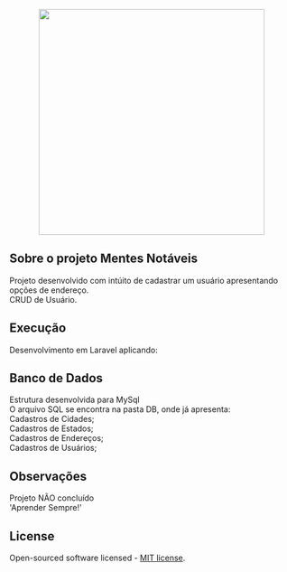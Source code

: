 <p align="center"><a href="https://laravel.com" target="_blank"><img src="https://raw.githubusercontent.com/laravel/art/master/logo-lockup/5%20SVG/2%20CMYK/1%20Full%20Color/laravel-logolockup-cmyk-red.svg" width="400"></a></p>

## Sobre o projeto Mentes Notáveis

Projeto desenvolvido com intúito de cadastrar um usuário apresentando opções de endereço.<br>
CRUD de Usuário.

## Execução

Desenvolvimento em Laravel aplicando:<br>

## Banco de Dados

Estrutura desenvolvida para MySql<br>
O arquivo SQL se encontra na pasta DB, onde já apresenta:<br>
Cadastros de Cidades;<br>
Cadastros de Estados;<br>
Cadastros de Endereços;<br>
Cadastros de Usuários;

## Observações

Projeto NÃO concluído<br>
'Aprender Sempre!'

## License

Open-sourced software licensed - [MIT license](https://opensource.org/licenses/MIT).
